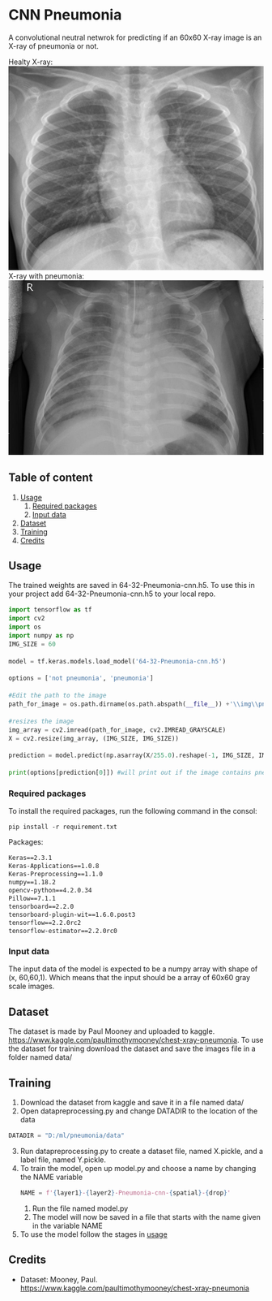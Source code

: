 # CNN Pneumonia
A convolutional neutral netwrok for predicting if an 60x60 X-ray image is an X-ray of pneumonia or not.

Healty X-ray:
![alt text](img/healty.jpeg "An Healty X-ray")
X-ray with pneumonia:
![alt text](img/pneumonia.jpeg "An Healty X-ray")

## Table of content
1.  [Usage](#usage)
    1.  [Required packages](#packages)
    1.  [Input data](#inputData)
1.  [Dataset](#dataset)
1.  [Training](#training)
1.  [Credits](#credits)

<a name="usage"></a>
## Usage
The trained weights are saved in 64-32-Pneumonia-cnn.h5. To use this in your  project add 64-32-Pneumonia-cnn.h5 to your local repo.



```python
import tensorflow as tf
import cv2
import os
import numpy as np
IMG_SIZE = 60

model = tf.keras.models.load_model('64-32-Pneumonia-cnn.h5')

options = ['not pneumonia', 'pneumonia']

#Edit the path to the image
path_for_image = os.path.dirname(os.path.abspath(__file__)) +'\\img\\pneumonia.jpeg'

#resizes the image
img_array = cv2.imread(path_for_image, cv2.IMREAD_GRAYSCALE)
X = cv2.resize(img_array, (IMG_SIZE, IMG_SIZE))

prediction = model.predict(np.asarray(X/255.0).reshape(-1, IMG_SIZE, IMG_SIZE, 1)) #this will return the index of the letter

print(options[prediction[0]]) #will print out if the image contains pneumonia or not
``` 

<a name="packages"></a>
### Required packages
To install the required packages, run the following command in the consol:
```script
pip install -r requirement.txt
```

Packages:
```
Keras==2.3.1
Keras-Applications==1.0.8
Keras-Preprocessing==1.1.0
numpy==1.18.2
opencv-python==4.2.0.34
Pillow==7.1.1
tensorboard==2.2.0
tensorboard-plugin-wit==1.6.0.post3
tensorflow==2.2.0rc2
tensorflow-estimator==2.2.0rc0
```

<a name="inputData"></a>
### Input data
The input data of the model is expected to be a numpy array with shape of (x, 60,60,1). Which means that the input should be a array of 60x60 gray scale images.

<a name="dataset"></a>
## Dataset
The dataset is made by Paul Mooney and uploaded to kaggle. https://www.kaggle.com/paultimothymooney/chest-xray-pneumonia. To use the dataset for training download the dataset and save the images file in a folder named data/

<a name="training"></a>
## Training
1.  Download the dataset from kaggle and save it in a file named data/
2.  Open datapreprocessing.py and change DATADIR to the location of the data
```python
DATADIR = "D:/ml/pneumonia/data"
```
3. Run datapreprocessing.py to create a dataset file, named X.pickle, and a label file, named Y.pickle.
4.  To train the model, open up model.py and choose a name by changing the NAME variable
    ```python
    NAME = f'{layer1}-{layer2}-Pneumonia-cnn-{spatial}-{drop}'
    ```
    1. Run the file named model.py
    2. The model will now be saved in a file that starts with the name given in the variable NAME
5.  To use the model follow the stages in [usage](#usage)


<a name="credits"></a>
## Credits
* Dataset: Mooney, Paul. https://www.kaggle.com/paultimothymooney/chest-xray-pneumonia